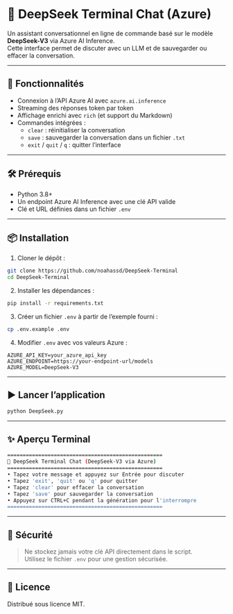 
# 💬 DeepSeek Terminal Chat (Azure)

Un assistant conversationnel en ligne de commande basé sur le modèle **DeepSeek-V3** via Azure AI Inference.  
Cette interface permet de discuter avec un LLM et de sauvegarder ou effacer la conversation.

---

## 🚀 Fonctionnalités

- Connexion à l’API Azure AI avec `azure.ai.inference`
- Streaming des réponses token par token
- Affichage enrichi avec `rich` (et support du Markdown)
- Commandes intégrées :
  - `clear` : réinitialiser la conversation
  - `save` : sauvegarder la conversation dans un fichier `.txt`
  - `exit` / `quit` / `q` : quitter l’interface

---

## 🛠️ Prérequis

- Python 3.8+
- Un endpoint Azure AI Inference avec une clé API valide
- Clé et URL définies dans un fichier `.env`

---

## 📦 Installation

1. Cloner le dépôt :
```bash
git clone https://github.com/noahassd/DeepSeek-Terminal
cd DeepSeek-Terminal
```

2. Installer les dépendances :
```bash
pip install -r requirements.txt
```

3. Créer un fichier `.env` à partir de l’exemple fourni :
```bash
cp .env.example .env
```

4. Modifier `.env` avec vos valeurs Azure :
```env
AZURE_API_KEY=your_azure_api_key
AZURE_ENDPOINT=https://your-endpoint-url/models
AZURE_MODEL=DeepSeek-V3
```

---

## ▶️ Lancer l’application

```bash
python DeepSeek.py
```

---

## ✨ Aperçu Terminal

```bash
==================================================
💬 DeepSeek Terminal Chat (DeepSeek-V3 via Azure)
==================================================
• Tapez votre message et appuyez sur Entrée pour discuter
• Tapez 'exit', 'quit' ou 'q' pour quitter
• Tapez 'clear' pour effacer la conversation
• Tapez 'save' pour sauvegarder la conversation
• Appuyez sur CTRL+C pendant la génération pour l'interrompre
==================================================
```

---

## 🔐 Sécurité

> Ne stockez jamais votre clé API directement dans le script.  
Utilisez le fichier `.env` pour une gestion sécurisée.

---

## 📄 Licence

Distribué sous licence MIT.
